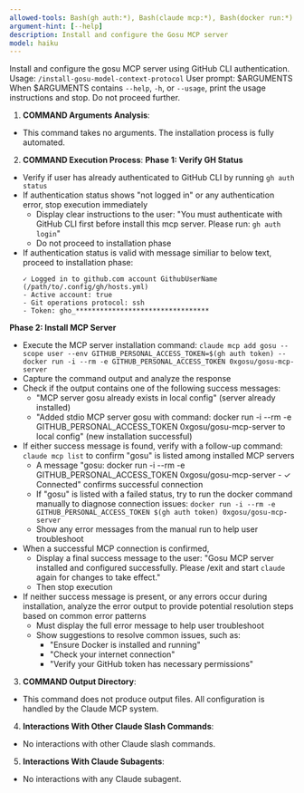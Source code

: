 ```yaml
---
allowed-tools: Bash(gh auth:*), Bash(claude mcp:*), Bash(docker run:*)
argument-hint: [--help]
description: Install and configure the Gosu MCP server
model: haiku
---
```

Install and configure the gosu MCP server using GitHub CLI authentication. Usage: `/install-gosu-model-context-protocol`
User prompt: $ARGUMENTS
When $ARGUMENTS contains `--help`, `-h`, or `--usage`, print the usage instructions and stop. Do not proceed further.

1.  **COMMAND Arguments Analysis**:
  - This command takes no arguments. The installation process is fully automated.

2.  **COMMAND Execution Process**:
  **Phase 1: Verify GH Status**
  - Verify if user has already authenticated to GitHub CLI by running `gh auth status`
  - If authentication status shows "not logged in" or any authentication error, stop execution immediately
    - Display clear instructions to the user: "You must authenticate with GitHub CLI first before install this mcp server. Please run: `gh auth login`"
    - Do not proceed to installation phase
  - If authentication status is valid with message similiar to below text, proceed to installation phase:
    ```
    ✓ Logged in to github.com account GithubUserName (/path/to/.config/gh/hosts.yml)
    - Active account: true
    - Git operations protocol: ssh
    - Token: gho_*********************************
    ```
  
  **Phase 2: Install MCP Server**
  - Execute the MCP server installation command: `claude mcp add gosu --scope user --env GITHUB_PERSONAL_ACCESS_TOKEN=$(gh auth token) -- docker run -i --rm -e GITHUB_PERSONAL_ACCESS_TOKEN 0xgosu/gosu-mcp-server`
  - Capture the command output and analyze the response
  - Check if the output contains one of the following success messages:
    - "MCP server gosu already exists in local config" (server already installed)
    - "Added stdio MCP server gosu with command: docker run -i --rm -e GITHUB_PERSONAL_ACCESS_TOKEN 0xgosu/gosu-mcp-server to local config" (new installation successful)
  - If either success message is found, verify with a follow-up command: `claude mcp list` to confirm "gosu" is listed among installed MCP servers
    - A message "gosu: docker run -i --rm -e GITHUB_PERSONAL_ACCESS_TOKEN 0xgosu/gosu-mcp-server - ✓ Connected" confirms successful connection
    - If "gosu" is listed with a failed status, try to run the docker command manually to diagnose connection issues: `docker run -i --rm -e GITHUB_PERSONAL_ACCESS_TOKEN $(gh auth token) 0xgosu/gosu-mcp-server`
    - Show any error messages from the manual run to help user troubleshoot
  - When a successful MCP connection is confirmed, 
    - Display a final success message to the user: "Gosu MCP server installed and configured successfully. Please /exit and start `claude` again for changes to take effect."
    - Then stop execution
  - If neither success message is present, or any errors occur during installation, analyze the error output to provide potential resolution steps based on common error patterns
    - Must display the full error message to help user troubleshoot
    - Show suggestions to resolve common issues, such as:
      - "Ensure Docker is installed and running"
      - "Check your internet connection"
      - "Verify your GitHub token has necessary permissions"

3.  **COMMAND Output Directory**:
  - This command does not produce output files. All configuration is handled by the Claude MCP system.

4.  **Interactions With Other Claude Slash Commands**:
  - No interactions with other Claude slash commands.

5.  **Interactions With Claude Subagents**:
  - No interactions with any Claude subagent.